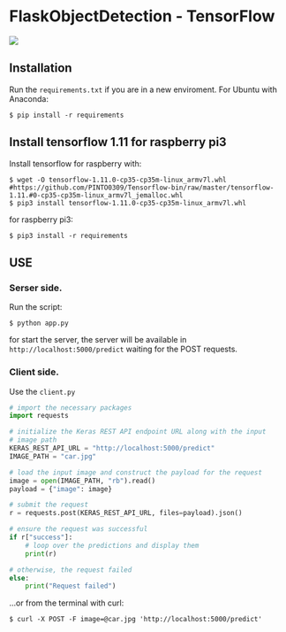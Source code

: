 # FlaskObjectDetection - TensorFlow

[![](images/logo.png)](https://www.tensorflow.org/)
## Installation

Run the `requirements.txt` if you are in a new enviroment.
For Ubuntu with Anaconda:
```
$ pip install -r requirements
```
## Install tensorflow 1.11 for raspberry pi3
Install tensorflow for raspberry with:

```console
$ wget -O tensorflow-1.11.0-cp35-cp35m-linux_armv7l.whl #https://github.com/PINTO0309/Tensorflow-bin/raw/master/tensorflow-1.11.#0-cp35-cp35m-linux_armv7l_jemalloc.whl
$ pip3 install tensorflow-1.11.0-cp35-cp35m-linux_armv7l.whl

```
for  raspberry pi3:

```
$ pip3 install -r requirements
```
## USE

### Serser side.

Run the script:

```
$ python app.py
```

for start the server, the server will be available in `http://localhost:5000/predict` waiting for the POST requests.


### Client side.

Use the `client.py` 

```python
# import the necessary packages
import requests

# initialize the Keras REST API endpoint URL along with the input
# image path
KERAS_REST_API_URL = "http://localhost:5000/predict"
IMAGE_PATH = "car.jpg"

# load the input image and construct the payload for the request
image = open(IMAGE_PATH, "rb").read()
payload = {"image": image}

# submit the request
r = requests.post(KERAS_REST_API_URL, files=payload).json()

# ensure the request was successful
if r["success"]:
    # loop over the predictions and display them
    print(r)

# otherwise, the request failed
else:
    print("Request failed")
```

...or from the terminal with curl:

```console
$ curl -X POST -F image=@car.jpg 'http://localhost:5000/predict'
```
